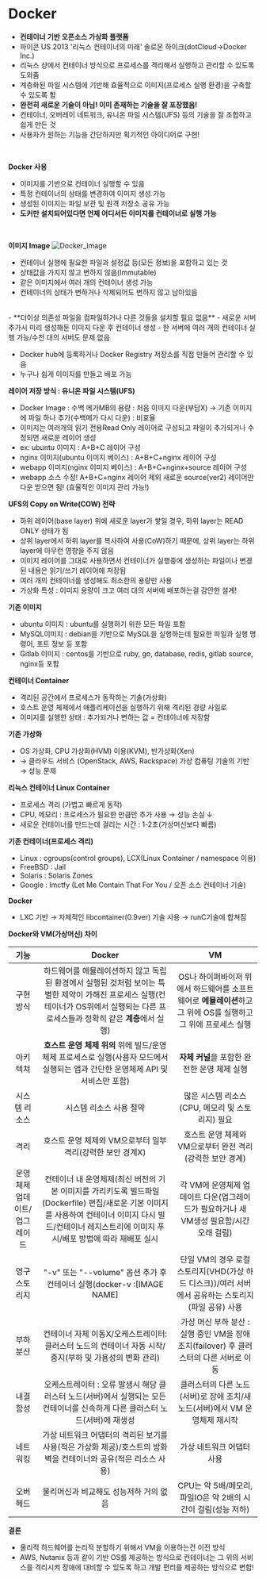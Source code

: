 # Docker
- **컨테이너 기반 오픈소스 가상화 플랫폼**
- 파이콘 US 2013 '리눅스 컨테이너의 미래' 솔로몬 하이크(dotCloud→Docker Inc.)
- 리눅스 상에서 컨테이너 방식으로 프로세스를 격리해서 실행하고 관리할 수 있도록 도와줌
- 계층화된 파일 시스템에 기반해 효율적으로 이미지(프로세스 실행 환경)을 구축할 수 있도록 함
- **완전히 새로운 기술이 아님! 이미 존재하는 기술을 잘 포장했음!**
- 컨테이너, 오버레이 네트워크, 유니온 파일 시스템(UFS) 등의 기술을 잘 조합하고 쉽게 만든 것
- 사용자가 원하는 기능을 간단하지만 획기적인 아이디어로 구현!
</br>

**Docker 사용**
- 이미지를 기반으로 컨테이너 실행할 수 있음
- 특정 컨테이너의 상태를 변경하여 이미지 생성 가능
- 생성된 이미지는 파일 보관 및 원격 저장소 공유 가능
- **도커만 설치되어있다면 언제 어디서든 이미지를 컨테이너로 실행 가능**
</br>

**이미지 Image**
![Docker_Image](https://github.com/7ahyeon/Study/assets/107123698/96e8969e-9dbc-40ff-9ef2-646af048bcf4)
- 컨테이너 실행에 필요한 파일과 설정값 등(모든 정보)을 포함하고 있는 것
- 상태값을 가지지 않고 변하지 않음(Immutable) 
- 같은 이미지에서 여러 개의 컨테이너 생성 가능 
- 컨테이너의 상태가 변하거나 삭제되어도 변하지 않고 남아있음
</br>
- **더이상 의존성 파일을 컴파일하거나 다른 것들을 설치할 필요 없음**
- 새로운 서버 추가시 미리 생성해둔 이미지 다운 후 컨테이너 생성
- 한 서버에 여러 개의 컨테이너 실행 가능/수천 대의 서버도 문제 없음



- Docker hub에 등록하거나 Docker Registry 저장소를 직접 만들어 관리할 수 있음
- 누구나 쉽게 이미지를 만들고 배포 가능



**레이어 저장 방식 : 유니온 파일 시스템(UFS)**
- Docker Image : 수백 메가MB의 용량 : 처음 이미지 다운(부담X) → 기존 이미지에 파일 하나 추가(수백메가 다시 다운) : 비효율
- 이미지는 여러개의 읽기 전용Read Only 레이어로 구성되고 파일이 추가되거나 수정되면 새로운 레이어 생성
- ex: ubuntu 이미지 : A+B+C 레이어 구성
- nginx 이미지(ubuntu 이미지 베이스) : A+B+C+nginx 레이어 구성
- webapp 이미지(nginx 이미지 베이스) : A+B+C+nginx+source 레이어 구성
- webapp 소스 수정! A+B+C+nginx 레이어 제외 새로운 source(ver2) 레이어만 다운 받으면 됨! (효율적인 이미지 관리 가능!)



**UFS의 Copy on Write(COW) 전략**
- 하위 레이어(base layer) 위에 새로운 layer가 쌓일 경우, 하위 layer는 READ ONLY 상태가 됨
- 상위 layer에서 하위 layer를 복사하여 사용(CoW)하기 때문에, 상위 layer는 하위 layer에 아무런 영향을 주지 않음
- 이미지 레이어를 그대로 사용하면서 컨테이너가 실행중에 생성하는 파일이나 변경된 내용은 읽기/쓰기 레이어에 저장됨
- 여러 개의 컨테이너를 생성해도 최소한의 용량만 사용
- 가상화 특성 : 이미지 용량이 크고 여러 대의 서버에 배포하는걸 감안한 설계!



**기존 이미지**
- ubuntu 이미지 : ubuntu를 실행하기 위한 모든 파일 포함
- MySQL이미지 : debian을 기반으로 MySQL을 실행하는데 필요한 파일과 실행 명령어, 포트 정보 등 포함
- Gitlab 이미지 : centos를 기반으로 ruby, go, database, redis, gitlab source, nginx등 포함



**컨테이너 Container**
- 격리된 공간에서 프로세스가 동작하는 기술(가상화)
- 호스트 운영 체제에서 애플리케이션을 실행하기 위해 격리된 경량 사일로
- 이미지를 실행한 상태 : 추가되거나 변하는 값 = 컨테이너에 저장함



**기존 가상화**
- OS 가상화, CPU 가상화(HVM) 이용(KVM), 반가상화(Xen) 
- → 클라우드 서비스 (OpenStack, AWS, Rackspace) 가상 컴퓨팅 기술의 기반 → 성능 문제



**리눅스 컨테이너 Linux Container**
- 프로세스 격리 (가볍고 빠르게 동작)
- CPU, 메모리 : 프로세스가 필요한 만큼만 추가 사용 → 성능 손실 ↓
- 새로운 컨테이너를 만드는데 걸리는 시간 : 1-2초(가상머신보다 빠름)



**기존 컨테이너(프로세스 격리)**
- Linux : cgroups(control groups), LCX(Linux Container / namespace 이용)
- FreeBSD : Jail
- Solaris : Solaris Zones
- Google : lmctfy (Let Me Contain That For You / 오픈 소스 컨테이너 기술)



**Docker**
- LXC 기반 → 자체적인 libcontainer(0.9ver) 기술 사용 → runC기술에 합쳐짐



**Docker와 VM(가상머신) 차이**

|기능|Docker|VM|
|:---:|:---:|:---:|
|구현 방식|하드웨어를 에뮬레이션하지 않고 독립된 환경에서 실행된 것처럼 보이는 특별한 제약이 가해진 프로세스 실행(컨테이너가 OS위에서 실행되는 다른 프로세스들과 정확히 같은 **계층**에서 실행)|OS나 하이퍼바이저 위에서 하드웨어를 소프트웨어로 **에뮬레이션**하고 그 위에 OS를 실행하고 그 위에 프로세스 실행|
|아키텍쳐|**호스트 운영 체제 위의** 위에 빌드/운영체제 프로세스로 실행(사용자 모드에서 실행되는 앱과 간단한 운영체제 API 및 서비스만 포함)|**자체 커널**을 포함한 완전한 운영 체제 실행|
|시스템 리소스|시스템 리소스 사용 절약|많은 시스템 리소스(CPU, 메모리 및 스토리지) 필요|
|격리|호스트 운영 체제와 VM으로부터 일부 격리(강력한 보안 경계X)|호스트 운영 체제와 VM으로부터 완전 격리(강력한 보안 경계)|
|운영체제 업데이트/업그레이드|컨테이너 내 운영체제(최신 버전의 기본 이미지를 가리키도록 빌드파일(Dockerfile) 편집/새로운 기본 이미지를 사용하여 컨테이너 이미지 다시 빌드/컨테이너 레지스트리에 이미지 푸시/배포 방법에 따라 재배포 실시|각 VM에 운영체제 업데이트 다운(업그레이드가 필요하거나 새 VM생성 필요함/시간 오래 걸림)|
|영구 스토리지|"-v" 또는 "--volume" 옵션 추가 후 컨테이너 실행(docker-v <host system directory>:<container directory>[IMAGE NAME]|단일 VM의 경우 로컬 스토리지(VHD(가상 하드 디스크))/여러 서버에서 공유하는 스토리지(파일 공유) 사용|
|부하 분산|컨테이너 자체 이동X/오케스트레이터: 클러스터 노드의 컨테이너 자동 시작/중지(부하 및 가용성의 변화 관리)|가상 머신 부하 분산 : 실행 중인 VM을 장애조치(failover) 후 클러스터의 다른 서버로 이동|
|내결함성|오케스트레이터 : 오류 발생시 해당 클러스터 노드(서버)에서 실행되는 모든 컨테이너를 신속하게 다른 클러스터 노드(서버)에 재생성|클러스터의 다른 노드(서버)로 장애 조치/새 노드(서버)에서 VM 운영체제 재시작|
|네트워킹|가상 네트워크 어댑터의 격리된 보기를 사용(적은 가상화 제공)/호스트의 방화벽을 컨테이너와 공유(적은 리소스 사용)|가상 네트워크 어댑터 사용|
|오버헤드|물리머신과 비교해도 성능저하 거의 없음|CPU는 약 5배/메모리, 파일IO은 약 2배의 시간이 걸림(성능 저하)|

  
  
  **결론**
  - 물리적 하드웨어를 논리적 분할하기 위해서 VM을 이용하는건 이전 방식
  - AWS, Nutanix 등과 같이 기반 OS를 제공하는 방식으로 컨테이너는 그 위의 서비스를 격리시켜 장애에 대비할 수 있도록 하고 개발 편리를 제공하는 방식으로 변함!
  
  
